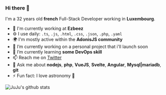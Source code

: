 ### Hi there 👋

I'm a 32 years old **french** Full-Stack Developer working in **Luxembourg**.

- 🏢 I'm currently working at **Ezbeez**
- ⚙️ I use daily: `.ts`, `.js`, `.html`, `.css`, `.json`, `.php`, `.yaml`
- 🌍 I'm mostly active within the **AdonisJS community**
- 🔭 I’m currently working on a personal project that i'll launch soon
- 🌱 I’m currently learning **some DevOps skill**
- 📫 Reach me on [Twitter](https://twitter.com/le_juju_)
- 💬 Ask me about **nodejs**, **php**, **VueJS**, **Svelte**, **Angular**, **Mysql|mariadb**, **git** 
- ⚡ Fun fact: I love astronomy 🔭

![JuJu's github stats](https://github-readme-stats.vercel.app/api?username=JuJu57&count_private=true&show_icons=true&theme=dracula)
